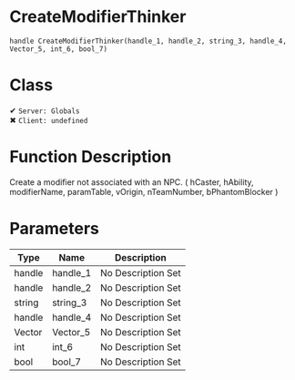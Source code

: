 # CreateModifierThinker
```
handle CreateModifierThinker(handle_1, handle_2, string_3, handle_4, Vector_5, int_6, bool_7)
```
# Class
✔ `Server: Globals`  
✖ `Client: undefined`  

# Function Description
Create a modifier not associated with an NPC. ( hCaster, hAbility, modifierName, paramTable, vOrigin, nTeamNumber, bPhantomBlocker )
# Parameters
Type|Name|Description
--|--|--
handle|handle_1|No Description Set
handle|handle_2|No Description Set
string|string_3|No Description Set
handle|handle_4|No Description Set
Vector|Vector_5|No Description Set
int|int_6|No Description Set
bool|bool_7|No Description Set
